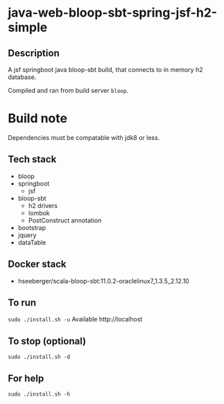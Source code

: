 # java-web-bloop-sbt-spring-jsf-h2-simple

## Description
A jsf springboot java bloop-sbt build,
that connects to in memory h2 database.

Compiled and ran from build server `bloop`.

# Build note
Dependencies must be compatable with jdk8 or less.

## Tech stack
- bloop
- springboot
  - jsf
- bloop-sbt
  - h2 drivers
  - lombok
  - PostConstruct annotation
- bootstrap
- jquery
- dataTable

## Docker stack
- hseeberger/scala-bloop-sbt:11.0.2-oraclelinux7_1.3.5_2.12.10

## To run
`sudo ./install.sh -u`
Available http://localhost

## To stop (optional)
`sudo ./install.sh -d`

## For help
`sudo ./install.sh -h`
